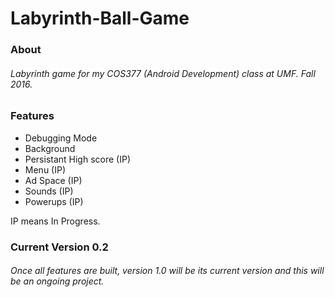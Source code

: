 # Labyrinth-Ball-Game

### About
###### Labyrinth game for my COS377 (Android Development) class at UMF. Fall 2016.

### Features
* Debugging Mode 
* Background 
* Persistant High score (IP) 
* Menu (IP) 
* Ad Space (IP)
* Sounds (IP)
* Powerups (IP)

IP means In Progress.

### Current Version 0.2

###### Once all features are built, version 1.0 will be its current version and this will be an ongoing project.
